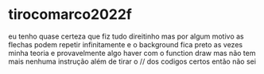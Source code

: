 # tirocomarco2022f

eu tenho quase certeza que fiz tudo direitinho mas por algum motivo as flechas podem repetir infinitamente e o background fica preto as vezes
minha teoria e provavelmente algo haver com o function draw mas não tem mais nenhuma instrução além de tirar o // dos codigos certos então não sei
